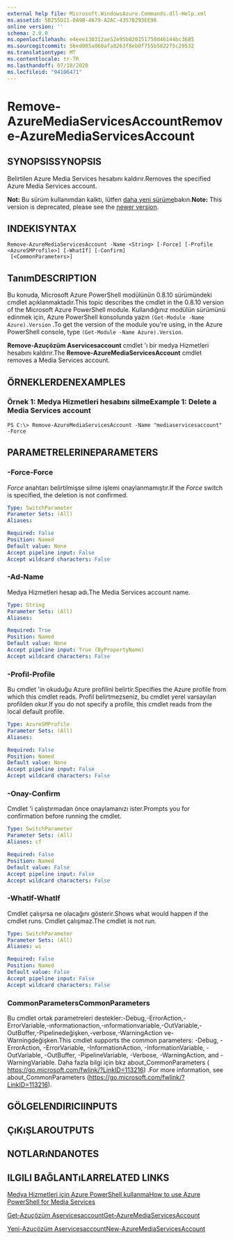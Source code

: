 ```yaml
---
external help file: Microsoft.WindowsAzure.Commands.dll-Help.xml
ms.assetid: 5B255D11-0A9B-4679-A2AC-4357B293EE96
online version: ''
schema: 2.0.0
ms.openlocfilehash: e4eee130312ae52e95b020151750d46144bc3685
ms.sourcegitcommit: 56ed085a868afa8263f8eb0f755b5822f5c29532
ms.translationtype: MT
ms.contentlocale: tr-TR
ms.lasthandoff: 07/18/2020
ms.locfileid: "94106471"
---
```

# <span data-ttu-id="d9d9a-101">Remove-AzureMediaServicesAccount</span><span class="sxs-lookup"><span data-stu-id="d9d9a-101">Remove-AzureMediaServicesAccount</span></span>

## <span data-ttu-id="d9d9a-102">SYNOPSIS</span><span class="sxs-lookup"><span data-stu-id="d9d9a-102">SYNOPSIS</span></span>
<span data-ttu-id="d9d9a-103">Belirtilen Azure Media Services hesabını kaldırır.</span><span class="sxs-lookup"><span data-stu-id="d9d9a-103">Removes the specified Azure Media Services account.</span></span>

<span data-ttu-id="d9d9a-104">**Not:**  Bu sürüm kullanımdan kalktı, lütfen [daha yeni sürüme](https://docs.microsoft.com/powershell/module/azurerm.media/?view=azurermps-5.4.0#media_services)bakın.</span><span class="sxs-lookup"><span data-stu-id="d9d9a-104">**Note:**  This version is deprecated, please see the [newer version](https://docs.microsoft.com/powershell/module/azurerm.media/?view=azurermps-5.4.0#media_services).</span></span>

## <span data-ttu-id="d9d9a-105">INDEKI</span><span class="sxs-lookup"><span data-stu-id="d9d9a-105">SYNTAX</span></span>

```
Remove-AzureMediaServicesAccount -Name <String> [-Force] [-Profile <AzureSMProfile>] [-WhatIf] [-Confirm]
 [<CommonParameters>]
```

## <span data-ttu-id="d9d9a-106">Tanım</span><span class="sxs-lookup"><span data-stu-id="d9d9a-106">DESCRIPTION</span></span>
<span data-ttu-id="d9d9a-107">Bu konuda, Microsoft Azure PowerShell modülünün 0.8.10 sürümündeki cmdlet açıklanmaktadır.</span><span class="sxs-lookup"><span data-stu-id="d9d9a-107">This topic describes the cmdlet in the 0.8.10 version of the Microsoft Azure PowerShell module.</span></span>
<span data-ttu-id="d9d9a-108">Kullandığınız modülün sürümünü edinmek için, Azure PowerShell konsolunda yazın `(Get-Module -Name Azure).Version` .</span><span class="sxs-lookup"><span data-stu-id="d9d9a-108">To get the version of the module you're using, in the Azure PowerShell console, type `(Get-Module -Name Azure).Version`.</span></span>

<span data-ttu-id="d9d9a-109">**Remove-Azuçözüm Aservicesaccount** cmdlet 'ı bir medya Hizmetleri hesabını kaldırır.</span><span class="sxs-lookup"><span data-stu-id="d9d9a-109">The **Remove-AzureMediaServicesAccount** cmdlet removes a Media Services account.</span></span>

## <span data-ttu-id="d9d9a-110">ÖRNEKLERDEN</span><span class="sxs-lookup"><span data-stu-id="d9d9a-110">EXAMPLES</span></span>

### <span data-ttu-id="d9d9a-111">Örnek 1: Medya Hizmetleri hesabını silme</span><span class="sxs-lookup"><span data-stu-id="d9d9a-111">Example 1: Delete a Media Services account</span></span>
```
PS C:\> Remove-AzureMediaServicesAccount -Name "mediaservicesaccount" -Force
```

## <span data-ttu-id="d9d9a-112">PARAMETRELERINE</span><span class="sxs-lookup"><span data-stu-id="d9d9a-112">PARAMETERS</span></span>

### <span data-ttu-id="d9d9a-113">-Force</span><span class="sxs-lookup"><span data-stu-id="d9d9a-113">-Force</span></span>
<span data-ttu-id="d9d9a-114">*Force* anahtarı belirtilmişse silme işlemi onaylanmamıştır.</span><span class="sxs-lookup"><span data-stu-id="d9d9a-114">If the *Force* switch is specified, the deletion is not confirmed.</span></span>

```yaml
Type: SwitchParameter
Parameter Sets: (All)
Aliases: 

Required: False
Position: Named
Default value: None
Accept pipeline input: False
Accept wildcard characters: False
```

### <span data-ttu-id="d9d9a-115">-Ad</span><span class="sxs-lookup"><span data-stu-id="d9d9a-115">-Name</span></span>
<span data-ttu-id="d9d9a-116">Medya Hizmetleri hesap adı.</span><span class="sxs-lookup"><span data-stu-id="d9d9a-116">The Media Services account name.</span></span>

```yaml
Type: String
Parameter Sets: (All)
Aliases: 

Required: True
Position: Named
Default value: None
Accept pipeline input: True (ByPropertyName)
Accept wildcard characters: False
```

### <span data-ttu-id="d9d9a-117">-Profil</span><span class="sxs-lookup"><span data-stu-id="d9d9a-117">-Profile</span></span>
<span data-ttu-id="d9d9a-118">Bu cmdlet 'in okuduğu Azure profilini belirtir.</span><span class="sxs-lookup"><span data-stu-id="d9d9a-118">Specifies the Azure profile from which this cmdlet reads.</span></span>
<span data-ttu-id="d9d9a-119">Profil belirtmezseniz, bu cmdlet yerel varsayılan profilden okur.</span><span class="sxs-lookup"><span data-stu-id="d9d9a-119">If you do not specify a profile, this cmdlet reads from the local default profile.</span></span>

```yaml
Type: AzureSMProfile
Parameter Sets: (All)
Aliases: 

Required: False
Position: Named
Default value: None
Accept pipeline input: False
Accept wildcard characters: False
```

### <span data-ttu-id="d9d9a-120">-Onay</span><span class="sxs-lookup"><span data-stu-id="d9d9a-120">-Confirm</span></span>
<span data-ttu-id="d9d9a-121">Cmdlet 'i çalıştırmadan önce onaylamanızı ister.</span><span class="sxs-lookup"><span data-stu-id="d9d9a-121">Prompts you for confirmation before running the cmdlet.</span></span>

```yaml
Type: SwitchParameter
Parameter Sets: (All)
Aliases: cf

Required: False
Position: Named
Default value: False
Accept pipeline input: False
Accept wildcard characters: False
```

### <span data-ttu-id="d9d9a-122">-WhatIf</span><span class="sxs-lookup"><span data-stu-id="d9d9a-122">-WhatIf</span></span>
<span data-ttu-id="d9d9a-123">Cmdlet çalışırsa ne olacağını gösterir.</span><span class="sxs-lookup"><span data-stu-id="d9d9a-123">Shows what would happen if the cmdlet runs.</span></span>
<span data-ttu-id="d9d9a-124">Cmdlet çalışmaz.</span><span class="sxs-lookup"><span data-stu-id="d9d9a-124">The cmdlet is not run.</span></span>

```yaml
Type: SwitchParameter
Parameter Sets: (All)
Aliases: wi

Required: False
Position: Named
Default value: False
Accept pipeline input: False
Accept wildcard characters: False
```

### <span data-ttu-id="d9d9a-125">CommonParameters</span><span class="sxs-lookup"><span data-stu-id="d9d9a-125">CommonParameters</span></span>
<span data-ttu-id="d9d9a-126">Bu cmdlet ortak parametreleri destekler:-Debug,-ErrorAction,-ErrorVariable,-ınformationaction,-ınformationvariable,-OutVariable,-OutBuffer,-Pipelinedeğişken,-verbose,-WarningAction ve-Warningdeğişken.</span><span class="sxs-lookup"><span data-stu-id="d9d9a-126">This cmdlet supports the common parameters: -Debug, -ErrorAction, -ErrorVariable, -InformationAction, -InformationVariable, -OutVariable, -OutBuffer, -PipelineVariable, -Verbose, -WarningAction, and -WarningVariable.</span></span> <span data-ttu-id="d9d9a-127">Daha fazla bilgi için bkz about_CommonParameters ( https://go.microsoft.com/fwlink/?LinkID=113216) .</span><span class="sxs-lookup"><span data-stu-id="d9d9a-127">For more information, see about_CommonParameters (https://go.microsoft.com/fwlink/?LinkID=113216).</span></span>

## <span data-ttu-id="d9d9a-128">GÖLGELENDIRICI</span><span class="sxs-lookup"><span data-stu-id="d9d9a-128">INPUTS</span></span>

## <span data-ttu-id="d9d9a-129">ÇıKıŞLAR</span><span class="sxs-lookup"><span data-stu-id="d9d9a-129">OUTPUTS</span></span>

## <span data-ttu-id="d9d9a-130">NOTLARıNDA</span><span class="sxs-lookup"><span data-stu-id="d9d9a-130">NOTES</span></span>

## <span data-ttu-id="d9d9a-131">ILGILI BAĞLANTıLAR</span><span class="sxs-lookup"><span data-stu-id="d9d9a-131">RELATED LINKS</span></span>

[<span data-ttu-id="d9d9a-132">Medya Hizmetleri için Azure PowerShell kullanma</span><span class="sxs-lookup"><span data-stu-id="d9d9a-132">How to use Azure PowerShell for Media Services</span></span>](https://go.microsoft.com/fwlink/?LinkId=324179)

[<span data-ttu-id="d9d9a-133">Get-Azuçözüm Aservicesaccount</span><span class="sxs-lookup"><span data-stu-id="d9d9a-133">Get-AzureMediaServicesAccount</span></span>](./Get-AzureMediaServicesAccount.md)

[<span data-ttu-id="d9d9a-134">Yeni-Azuçözüm Aservicesaccount</span><span class="sxs-lookup"><span data-stu-id="d9d9a-134">New-AzureMediaServicesAccount</span></span>](./New-AzureMediaServicesAccount.md)


